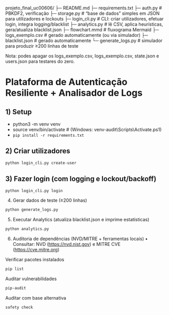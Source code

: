 projeto_final_uc00606/
├─ README.md
├─ requirements.txt
├─ auth.py                # PBKDF2, verificação
├─ storage.py             # “base de dados” simples em JSON para utilizadores e lockouts
├─ login_cli.py           # CLI: criar utilizadores, efetuar login, integra logging/blacklist
├─ analytics.py           # lê CSV, aplica heurísticas, gera/atualiza blacklist.json
├─ flowchart.mmd          # fluxograma Mermaid
├─ logs_exemplo.csv       # gerado automaticamente (ou via simulador)
├─ blacklist.json         # gerado automaticamente
└─ generate_logs.py       # simulador para produzir ≥200 linhas de teste

Nota: podes apagar os logs_exemplo.csv, logs_exemplo.csv, state.json e users.json para testares do zero.


# Plataforma de Autenticação Resiliente + Analisador de Logs

## 1) Setup

- python3 -m venv venv
- source venv/bin/activate  # (Windows: venv-audit\Scripts\Activate.ps1)
- `pip install -r requirements.txt`

## 2) Criar utilizadores
```bash
python login_cli.py create-user
```



## 3) Fazer login (com logging e lockout/backoff)
```bash
python login_cli.py login
```

4) Gerar dados de teste (≥200 linhas)
```bash
python generate_logs.py
```

5) Executar Analytics (atualiza blacklist.json e imprime estatísticas)
 ```bash
python analytics.py
```


6) Auditoria de dependências (NVD/MITRE + ferramentas locais)
	•	Consultar: NVD (https://nvd.nist.gov) e MITRE CVE (https://cve.mitre.org)


Verificar pacotes instalados
```bash
pip list
```
Auditar vulnerabilidades
```bash
pip-audit
```
Auditar com base alternativa
```bash
safety check
```